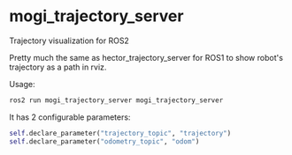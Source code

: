 # mogi_trajectory_server
Trajectory visualization for ROS2

Pretty much the same as hector_trajectory_server for ROS1 to show robot's trajectory as a path in rviz.

Usage:
```bash
ros2 run mogi_trajectory_server mogi_trajectory_server
```

It has 2 configurable parameters:
```python
self.declare_parameter("trajectory_topic", "trajectory")
self.declare_parameter("odometry_topic", "odom")
```